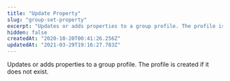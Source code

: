 ```yaml
---
title: "Update Property"
slug: "group-set-property"
excerpt: "Updates or adds properties to a group profile. The profile is created if it does not exist."
hidden: false
createdAt: "2020-10-20T00:41:26.256Z"
updatedAt: "2021-03-29T19:16:27.783Z"
---
```

Updates or adds properties to a group profile. The profile is created if it does not exist.